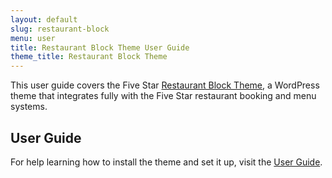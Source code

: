 ```yaml
---
layout: default
slug: restaurant-block
menu: user
title: Restaurant Block Theme User Guide
theme_title: Restaurant Block Theme
---
```

This user guide covers the Five Star [Restaurant Block Theme](https://www.fivestarplugins.com/themes/restaurant-block/), a WordPress theme that integrates fully with the Five Star restaurant booking and menu systems.

## User Guide ##
For help learning how to install the theme and set it up, visit the [User Guide](user).